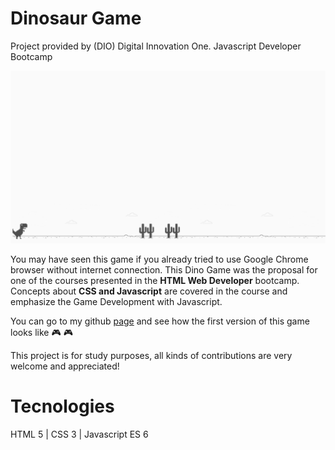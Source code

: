 <h1>Dinosaur Game</h1>
<p>Project provided by (DIO) Digital Innovation One. Javascript Developer Bootcamp</p>

![](example.png)

You may have seen this game if you already tried to use Google Chrome browser without internet connection. This Dino Game was the proposal for one of the courses presented in the **HTML Web Developer** bootcamp. Concepts about **CSS and Javascript** are covered in the course and emphasize the Game Development with Javascript.

You can go to my github [page](https://rvsriller.github.io/rierDinosaurGame/) and see how the first version of this game looks like :video_game: :video_game:

This project is for study purposes, all kinds of contributions are very welcome and appreciated!

# Tecnologies

HTML 5 | CSS 3 | Javascript ES 6
